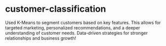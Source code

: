 # customer-classification
Used K-Means to segment customers based on key features. This allows for targeted marketing, personalized recommendations, and a deeper understanding of customer needs. Data-driven strategies for stronger relationships and business growth!
